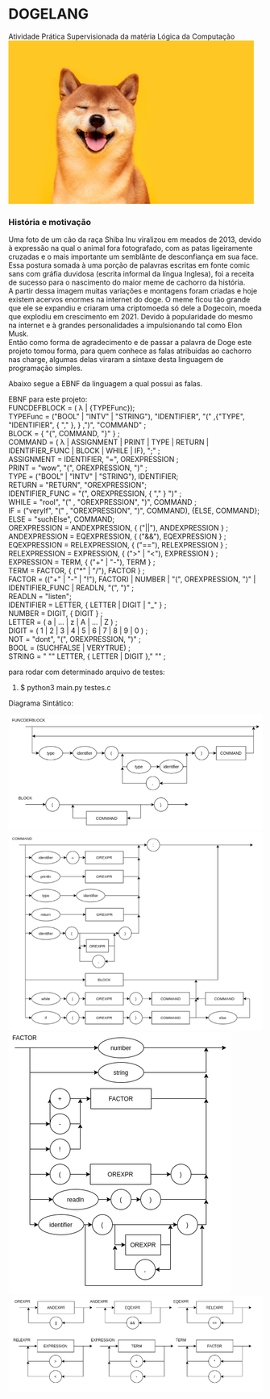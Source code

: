 # DOGELANG
Atividade Prática Supervisionada da matéria Lógica da Computação  
![diagrama](/diagrams/dogeLogo.jpg)  

### História e motivação  
 Uma foto de um cão da raça Shiba Inu viralizou em meados de 2013, devido à expressão na qual o animal fora fotografado, com as patas ligeiramente cruzadas e o mais importante um semblânte de desconfiança em sua face.  
 Essa postura somada à uma porção de palavras escritas em fonte comic sans com gráfia duvidosa (escrita informal da língua Inglesa), foi a receita de sucesso para o nascimento do maior meme de cachorro da história.  
 A partir dessa imagem muitas variações e montagens foram criadas e hoje existem acervos enormes na internet do doge. O meme ficou tão grande que ele se expandiu e criaram uma criptomoeda só dele a Dogecoin, moeda que explodiu em crescimento em 2021. Devido à popularidade do mesmo na internet e à grandes personalidades a impulsionando tal como Elon Musk.  
 Então como forma de agradecimento e de passar a palavra de Doge este projeto tomou forma, para quem conhece as falas atribuidas ao cachorro nas charge, algumas delas viraram a sintaxe desta linguagem de programação simples.  

Abaixo segue a EBNF da linguagem a qual possui as falas.  

EBNF para este projeto:  
FUNCDEFBLOCK = ( λ | {TYPEFunc});  
TYPEFunc = ("BOOL" | "INTV" | "STRING"), "IDENTIFIER", "(" ,{"TYPE", "IDENTIFIER", { "," }, } ,")", "COMMAND" ;  
BLOCK = { "{", COMMAND, "}" } ;  
COMMAND = ( λ | ASSIGNMENT | PRINT | TYPE | RETURN | IDENTIFIER_FUNC | BLOCK | WHILE | IF), ";" ;  
ASSIGNMENT = IDENTIFIER, "=", OREXPRESSION ;  
PRINT = "wow", "(", OREXPRESSION, ")" ;  
TYPE = ("BOOL" | "INTV" | "STRING"), IDENTIFIER;  
RETURN = "RETURN", "OREXPRESSION";  
IDENTIFIER_FUNC = "(", OREXPRESSION, { "," } ")" ;  
WHILE = "rool", "(" , "OREXPRESSION", ")", COMMAND ;  
IF = ("veryIf", "(" , "OREXPRESSION", ")", COMMAND), {ELSE, COMMAND};  
ELSE = "suchElse", COMMAND;   
OREXPRESSION = ANDEXPRESSION, { ("||"), ANDEXPRESSION } ;  
ANDEXPRESSION = EQEXPRESSION, { ("&&"), EQEXPRESSION } ;  
EQEXPRESSION = RELEXPRESSION, { ("=="), RELEXPRESSION } ;  
RELEXPRESSION = EXPRESSION, { (">" | "<"), EXPRESSION } ;  
EXPRESSION = TERM, { ("+" | "-"), TERM } ;  
TERM = FACTOR, { ("*" | "/"), FACTOR } ;  
FACTOR = (("+" | "-" | "!"), FACTOR) | NUMBER | "(", OREXPRESSION, ")" | IDENTIFIER_FUNC | READLN, "(", ")" ;  
READLN = "listen";  
IDENTIFIER = LETTER, { LETTER | DIGIT | "_" } ;  
NUMBER = DIGIT, { DIGIT } ;  
LETTER = ( a | ... | z | A | ... | Z ) ;  
DIGIT = ( 1 | 2 | 3 | 4 | 5 | 6 | 7 | 8 | 9 | 0 ) ;  
NOT =  "dont", "(", OREXPRESSION, ")" ;  
BOOL = (SUCHFALSE | VERYTRUE) ;  
STRING = " "" LETTER, { LETTER | DIGIT }," "" ;  
 

 para rodar com determinado arquivo de testes:  

<ol>
<li>$ python3 main.py testes.c</li>
</ol>  
  
Diagrama Sintático:  
  
![diagrama](/diagrams/block.PNG)  
![diagrama](/diagrams/command.PNG)  
![diagrama](/diagrams/factor.PNG)  
![diagrama](/diagrams/binOP.PNG)  
